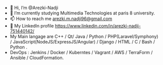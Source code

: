 - 👋 Hi, I’m @Arezki-Nadji
- 🌱 I’m currently studying Multimedia Technologies at paris 8 university.
- 📫 How to reach me arezki.m.nadji96@gmail.com
- :link: My LinkedIn profile https://www.linkedin.com/in/arezki-nadji-751440142/
- My Main langage are C++ / Qt/ Java / Python / PHP(Laravel/Symphony) / JavaScript(NodeJS/ExpressJS/Angular) / Django / HTML / C / Bash / Python .
- DevOps : Jenkins / Docker / Kuberntes / Vagrant / AWS / TerraForm / Ansible / CloudFormation.

